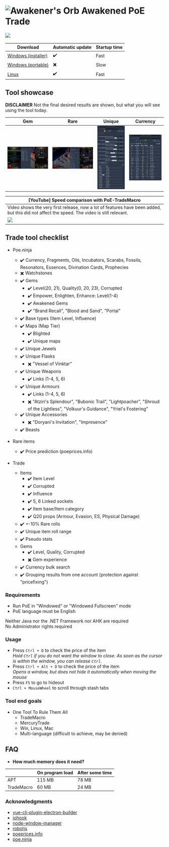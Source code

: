 # ![Awakener's Orb](https://web.poecdn.com/image/Art/2DItems/Currency/TransferOrb.png) Awakened PoE Trade

![](https://img.shields.io/github/downloads/SnosMe/awakened-poe-trade/total?color=%23000&label=Players%20using%20this%20tool%20%28Downloads%29&style=flat-square)


| Download | Automatic update | Startup time |
|----------|------------------|--------------|
| [Windows (installer)](https://github.com/SnosMe/awakened-poe-trade/releases/download/v0.10.0/Awakened-PoE-Trade-Setup-0.10.0.exe) | :heavy_check_mark: | Fast |
| [Windows (portable)](https://github.com/SnosMe/awakened-poe-trade/releases/download/v0.10.0/Awakened-PoE-Trade-0.10.0.exe) | :heavy_multiplication_x: | Slow |
| [Linux](https://github.com/SnosMe/awakened-poe-trade/releases/download/v0.10.0/Awakened-PoE-Trade-0.10.0.AppImage) | :heavy_check_mark: | Fast |

## Tool showcase

**DISCLAIMER** Not the final desired results are shown, but what you will see using the tool today.

| Gem | Rare | Unique | Currency |
|-----|------|--------|----------|
| ![](./showcase/gem.png?raw=true) | ![](./showcase/rare.png?raw=true) | ![](./showcase/unique.png?raw=true) | ![](./showcase/currency.png?raw=true) |

| [YouTube] Speed comparison with PoE-TradeMacro |
|-----|
| Video shows the very first release, now a lot of features have been added, but this did not affect the speed. The video is still relevant. |
| [![](http://img.youtube.com/vi/PCohkEmWRT8/0.jpg)](http://www.youtube.com/watch?v=PCohkEmWRT8 "") |

## Trade tool checklist

- Poe.ninja
  - :heavy_check_mark: Currency, Fragments, Oils, Incubators, Scarabs, Fossils, Resonators, Essences, Divination Cards, Prophecies
  - :heavy_multiplication_x: Watchstones
  - :heavy_check_mark: Gems
    - :heavy_check_mark: Level(20, 21), Quality(0, 20, 23), Corrupted
    - :heavy_check_mark: Empower, Enlighten, Enhance: Level(1-4)
    - :heavy_check_mark: Awakened Gems
    - :heavy_check_mark: "Brand Recall", "Blood and Sand", "Portal"
  - :heavy_check_mark: Base types (Item Level, Influence)
  - :heavy_check_mark: Maps (Map Tier)
    - :heavy_check_mark: Blighted
    - :heavy_check_mark: Unique maps
  - :heavy_check_mark: Unique Jewels
  - :heavy_check_mark: Unique Flasks
    - :heavy_multiplication_x: "Vessel of Vinktar"
  - :heavy_check_mark: Unique Weapons
    - :heavy_check_mark: Links (1-4, 5, 6)
  - :heavy_check_mark: Unique Armours
    - :heavy_check_mark: Links (1-4, 5, 6)
    - :heavy_multiplication_x: "Atziri's Splendour", "Bubonic Trail", "Lightpoacher", "Shroud of the Lightless", "Volkuur's Guidance", "Yriel's Fostering"
  - :heavy_check_mark: Unique Accessories
    - :heavy_multiplication_x: "Doryani's Invitation", "Impresence"
  - :heavy_check_mark: Beasts

- Rare items
  - :heavy_check_mark: Price prediction (poeprices.info)

- Trade
  - Items
    - :heavy_check_mark: Item Level
    - :heavy_check_mark: Corrupted
    - :heavy_check_mark: Influence
    - :heavy_check_mark: 5, 6 Linked sockets
    - :heavy_check_mark: Item base/Item category
    - :heavy_check_mark: Q20 props (Armour, Evasion, ES, Physical Damage)
  - :heavy_check_mark: +-10% Rare rolls
  - :heavy_check_mark: Unique item roll range
  - :heavy_check_mark: Pseudo stats
  - Gems
    - :heavy_check_mark: Level, Quality, Corrupted
    - :heavy_multiplication_x: Gem experience
  - :heavy_check_mark: Currency bulk search
  - :heavy_check_mark: Grouping results from one account (protection against "pricefixing")

### Requirements

- Run PoE in "Windowed" or "Windowed Fullscreen" mode
- PoE language must be English

Neither Java nor the .NET Framework nor AHK are required\
No Administrator rights required

### Usage
- Press `Ctrl + D` to check the price of the item\
  *Hold `Ctrl` if you do not want the window to close. As soon as the cursor is within the window, you can release `Ctrl`.*
- Press `Ctrl + Alt + D` to check the price of the item\
  *Opens a window, but does not hide it automatically when moving the mouse*
- Press `F5` to go to hideout
- `Ctrl + MouseWheel` to scroll through stash tabs

### Tool end goals
- One Tool To Rule Them All
  - TradeMacro
  - MercuryTrade
  - Win, Linux, Mac
  - Multi-language (difficult to achieve, may be denied)

## FAQ

- **How much memory does it need?**

|    | On program load | After some time |
|----|-----------------|-----------------|
| APT | 115 MB         | 78 MB |
| TradeMacro | 60 MB   | 24 MB |


### Acknowledgments

- [vue-cli-plugin-electron-builder](https://github.com/nklayman/vue-cli-plugin-electron-builder)
- [iohook](https://github.com/wilix-team/iohook)
- [node-window-manager](https://github.com/sentialx/node-window-manager)
- [robotjs](https://github.com/octalmage/robotjs)
- [poeprices.info](https://www.poeprices.info/)
- [poe.ninja](https://poe.ninja/)
